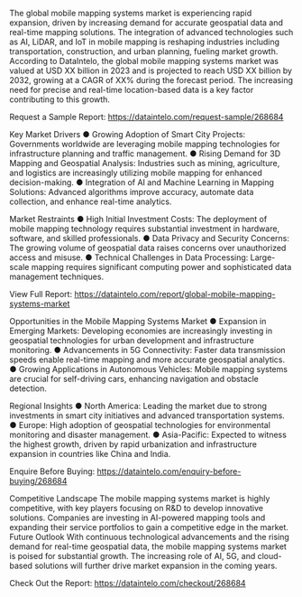 The global mobile mapping systems market is experiencing rapid expansion, driven by increasing demand for accurate geospatial data and real-time mapping solutions. The integration of advanced technologies such as AI, LiDAR, and IoT in mobile mapping is reshaping industries including transportation, construction, and urban planning, fueling market growth.
According to DataIntelo, the global mobile mapping systems market was valued at USD XX billion in 2023 and is projected to reach USD XX billion by 2032, growing at a CAGR of XX% during the forecast period. The increasing need for precise and real-time location-based data is a key factor contributing to this growth.

Request a Sample Report: https://dataintelo.com/request-sample/268684

Key Market Drivers
●	Growing Adoption of Smart City Projects: Governments worldwide are leveraging mobile mapping technologies for infrastructure planning and traffic management.
●	Rising Demand for 3D Mapping and Geospatial Analysis: Industries such as mining, agriculture, and logistics are increasingly utilizing mobile mapping for enhanced decision-making.
●	Integration of AI and Machine Learning in Mapping Solutions: Advanced algorithms improve accuracy, automate data collection, and enhance real-time analytics.

Market Restraints
●	High Initial Investment Costs: The deployment of mobile mapping technology requires substantial investment in hardware, software, and skilled professionals.
●	Data Privacy and Security Concerns: The growing volume of geospatial data raises concerns over unauthorized access and misuse.
●	Technical Challenges in Data Processing: Large-scale mapping requires significant computing power and sophisticated data management techniques.

View Full Report: https://dataintelo.com/report/global-mobile-mapping-systems-market

Opportunities in the Mobile Mapping Systems Market
●	Expansion in Emerging Markets: Developing economies are increasingly investing in geospatial technologies for urban development and infrastructure monitoring.
●	Advancements in 5G Connectivity: Faster data transmission speeds enable real-time mapping and more accurate geospatial analytics.
●	Growing Applications in Autonomous Vehicles: Mobile mapping systems are crucial for self-driving cars, enhancing navigation and obstacle detection.

Regional Insights
●	North America: Leading the market due to strong investments in smart city initiatives and advanced transportation systems.
●	Europe: High adoption of geospatial technologies for environmental monitoring and disaster management.
●	Asia-Pacific: Expected to witness the highest growth, driven by rapid urbanization and infrastructure expansion in countries like China and India.

Enquire Before Buying: https://dataintelo.com/enquiry-before-buying/268684

Competitive Landscape
The mobile mapping systems market is highly competitive, with key players focusing on R&D to develop innovative solutions. Companies are investing in AI-powered mapping tools and expanding their service portfolios to gain a competitive edge in the market.
Future Outlook
With continuous technological advancements and the rising demand for real-time geospatial data, the mobile mapping systems market is poised for substantial growth. The increasing role of AI, 5G, and cloud-based solutions will further drive market expansion in the coming years.

Check Out the Report: https://dataintelo.com/checkout/268684
 

